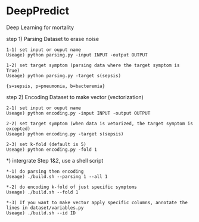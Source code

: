 # DeepPredict
Deep Learning for mortality

step 1) Parsing Dataset to erase noise

	1-1) set input or ouput name 
	Useage) python parsing.py -input INPUT -output OUTPUT
	
	1-2) set target symptom (parsing data where the target symptom is True)
	Useage) python parsing.py -target s(sepsis) 
		
	{s=sepsis, p=pneumonia, b=bacteremia}


step 2) Encoding Dataset to make vector (vectorization)
	
	2-1) set input or ouput name
	Useage) python encoding.py -input INPUT -output OUTPUT

	2-2) set target symptom (when data is vetorized, the target symptom is excepted)
	Useage) python encoding.py -target s(sepsis)

	2-3) set k-fold (default is 5)
	Useage) python encoding.py -fold 1


*) intergrate Step 1&2, use a shell script

	*-1) do parsing then encoding
	Useage) ./build.sh --parsing 1 --all 1

	*-2) do encoding k-fold of just specific symptoms 
	Useage) ./build.sh --fold 1

	*-3) If you want to make vector apply specific columns, annotate the lines in dataset/variables.py
	Useage) ./build.sh --id ID
